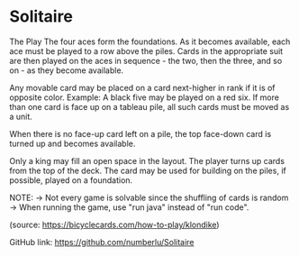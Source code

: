# Solitaire

The Play
The four aces form the foundations. As it becomes available, each ace must be played to a row above the piles. Cards in the appropriate suit are then played on the aces in sequence - the two, then the three, and so on - as they become available.

Any movable card may be placed on a card next-higher in rank if it is of opposite color. Example: A black five may be played on a red six. If more than one card is face up on a tableau pile, all such cards must be moved as a unit.

When there is no face-up card left on a pile, the top face-down card is turned up and becomes available.

Only a king may fill an open space in the layout. The player turns up cards from the top of the deck. The card may be used for building on the piles, if possible, played on a foundation.

NOTE:
-> Not every game is solvable since the shuffling of cards is random
-> When running the game, use "run java" instead of "run code".

(source: https://bicyclecards.com/how-to-play/klondike)

GitHub link: https://github.com/numberlu/Solitaire
